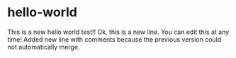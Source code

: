 # hello-world
This is a new hello world test!!
Ok, this is a new line. You can edit this at any time!
Added new line with comments because the previous version could not automatically merge.
